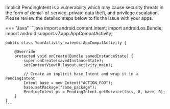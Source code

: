 Implicit PendingIntent is a vulnerability which may cause security threats in the form of denial-of-service, private data theft, and privilege escalation. Please review the detailed steps below to fix the issue with your apps. 
 
=== "Java"
	```java
	import android.content.Intent;
	import android.os.Bundle;
	import android.support.v7.app.AppCompatActivity;
	
	public class YourActivity extends AppCompatActivity {
	
	    @Override
	    protected void onCreate(Bundle savedInstanceState) {
	        super.onCreate(savedInstanceState);
	        setContentView(R.layout.activity_main);
	
	        // Create an implicit base Intent and wrap it in a PendingIntent
			Intent base = new Intent("ACTION_FOO");
			base.setPackage("some_package");
			PendingIntent pi = PendingIntent.getService(this, 0, base, 0);
	    }
	}
	```

